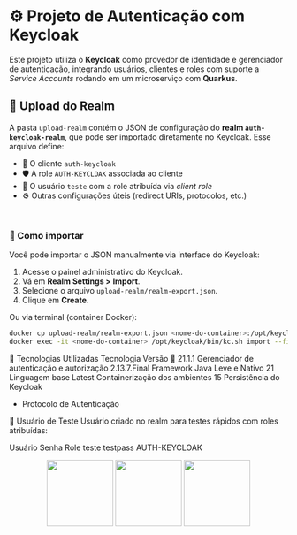 # ⚙️ Projeto de Autenticação com Keycloak 

Este projeto utiliza o **Keycloak** como provedor de identidade e gerenciador de autenticação, integrando usuários, clientes e roles com suporte a *Service Accounts* rodando em um microserviço com **Quarkus**.

## 📂 Upload do Realm

A pasta `upload-realm` contém o JSON de configuração do **realm `auth-keycloak-realm`**, que pode ser importado diretamente no Keycloak. Esse arquivo define:

- 🔑 O cliente `auth-keycloak`
- 🛡️ A role `AUTH-KEYCLOAK` associada ao cliente
- 👤 O usuário `teste` com a role atribuída via *client role*
- ⚙️ Outras configurações úteis (redirect URIs, protocolos, etc.)

<br/>

### 🔁 Como importar

Você pode importar o JSON manualmente via interface do Keycloak:

1. Acesse o painel administrativo do Keycloak.
2. Vá em **Realm Settings > Import**.
3. Selecione o arquivo `upload-realm/realm-export.json`.
4. Clique em **Create**.

Ou via terminal (container Docker):

```bash
docker cp upload-realm/realm-export.json <nome-do-container>:/opt/keycloak/data/import
docker exec -it <nome-do-container> /opt/keycloak/bin/kc.sh import --file=/opt/keycloak/data/import/realm-export.json --override
```

🧪 Tecnologias Utilizadas
Tecnologia	Versão	:rocket:
21.1.1	Gerenciador de autenticação e autorização
2.13.7.Final	Framework Java Leve e Nativo
21	Linguagem base
Latest	Containerização dos ambientes
15	Persistência do Keycloak
-	Protocolo de Autenticação

👤 Usuário de Teste
Usuário criado no realm para testes rápidos com roles atribuídas:

Usuário	Senha	Role
teste	testpass	AUTH-KEYCLOAK

<p align="center"> <img src="https://blog.desdelinux.net/wp-content/uploads/2019/08/KeyCloak-1.png.webp" width="120px"/> <img src="https://www.docker.com/wp-content/uploads/2022/03/Docker-Logo-White-RGB_Vertical.png" width="120px"/> <img src="[https://quarkus.io/assets/images/logos/quarkus_icon_rgb_300px_reverse.png](https://media.licdn.com/dms/image/v2/D4D12AQE5q_oUHnksFw/article-cover_image-shrink_600_2000/article-cover_image-shrink_600_2000/0/1684257349831?e=2147483647&v=beta&t=KSla1oVS1YEwA-LRmJmYeNhCr3J90kF-nlgnrTqOrXI)" width="120px"/> </p>
